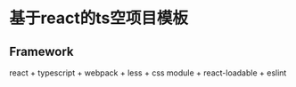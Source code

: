 # 基于react的ts空项目模板

## Framework

react + typescript + webpack + less + css module + react-loadable + eslint
